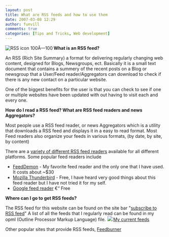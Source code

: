 ```yaml
---
layout: post
title: What are RSS feeds and how to use them
date: 2007-03-08 12:29
author: funvill
comments: true
categories: [Tips and Tricks, Web development]
---
```

<a href="http://blog.abluestar.com/public/uploads/2007/03/100px-feed-iconsvg.png" title="RSS icon 100Ã—100"><img src="http://blog.abluestar.com/public/uploads/2007/03/100px-feed-iconsvg.png" alt="RSS icon 100Ã—100" align="left" /></a><strong>What is an RSS feed? </strong>

An RSS (Rich Site Summary) a format for delivering regularly changing web content, designed for Blogs, Newsgroups, ect.
Basically it is a small text document that contains a summery of the recent posts on a Blog or newsgroup that a User/Feed reader/Aggregators can download to check if there is any new contact on a particular website.

One of the biggest benefits for the user is that you can check to see if one or multiple websites have been updated with out having to visit each and every one.

<strong>How do I read a RSS feed? What are RSS feed readers and news Aggregators? </strong>

Most people use a RSS feed reader, or news Aggregators which is a utility that downloads a RSS feed and displays it in a easy to read format. Most Feed readers also organize your feeds in various formats, (by date, by site, by content)

There are a <a href="http://www.google.ca/search?q=feed+reader">variety of different RSS feed readers</a> available for all different platforms.
Some popular feed readers include
<ul>
	<li><a href="http://www.newsgator.com/NGOLProduct.aspx?ProdID=FeedDemon">FeedDemon</a> - My favorite feed reader and the only one that I have used. It costs about ~$30</li>
	<li><a href="http://www.google.com/reader/">Mozilla Thunderbird</a> - Free, I have heard very good things about this feed reader but I have not tried it for my self.</li>
	<li><a href="http://www.google.com/reader/">Google feed reader</a> €“ Free</li>
</ul>
<strong>Where can I go to get RSS feeds? </strong>

The RSS feed for this website can be found on the site bar "<a href="http://feeds.feedburner.com/Abluestar">subscribe to RSS feed</a>"
A list of all the feeds that I regularly read can be found in my opml (Outline Processor Markup Language) file.
<a href="http://blog.abluestar.com/public/uploads/2007/03/03-08-2007.opml"><img src="http://www.abluestar.com/images/opml-icon-16x16.png" style="border-style: none; border-width: 0px; margin: 0px 2px; padding: 0px" />My current feeds</a>

Other popular sites that provide RSS feeds, <a href="http://www.feedburner.com/">Feedburner</a>
